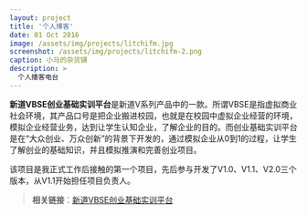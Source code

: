 ```yaml
---
layout: project
title: '个人博客'
date: 01 Oct 2016
image: /assets/img/projects/litchifm.jpg
screenshot: /assets/img/projects/litchifm-2.png
caption: 小马的杂货铺
description: >
  个人播客电台
---
```


**新道VBSE创业基础实训平台**是新道V系列产品中的一款。所谓VBSE是指虚拟商业社会环境，其产品口号是把企业搬进校园，也就是在校园中虚拟企业经营的环境，模拟企业经营业务，达到让学生认知企业，了解企业的目的。而创业基础实训平台是在“大众创业、万众创新”的背景下开发的，通过模拟企业从0到1的过程，让学生了解创业的基础知识，并且模拟推演和完善创业项目。

该项目是我正式工作后接触的第一个项目，先后参与开发了V1.0、V1.1、V2.0三个版本，从V1.1开始担任项目负责人。

> **相关链接**：[新道VBSE创业基础实训平台](http://www.seentao.com/service/chuangye_jichu.html)